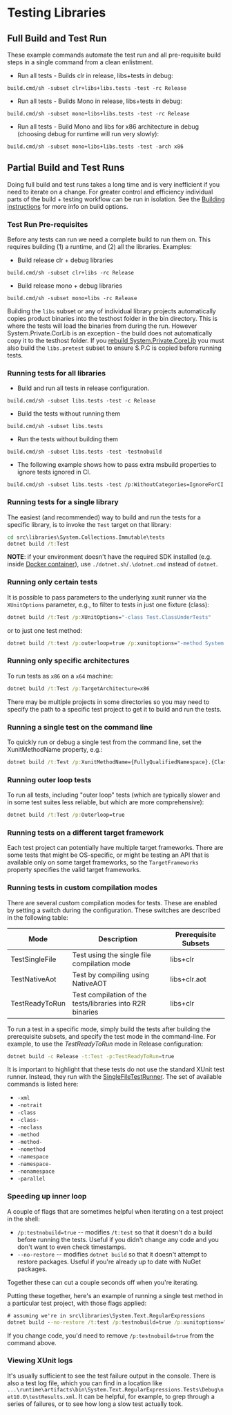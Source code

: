 # Testing Libraries

## Full Build and Test Run

These example commands automate the test run and all pre-requisite build steps in a single command from a clean enlistment.

- Run all tests - Builds clr in release, libs+tests in debug:

```
build.cmd/sh -subset clr+libs+libs.tests -test -rc Release
```

- Run all tests - Builds Mono in release, libs+tests in debug:

```
build.cmd/sh -subset mono+libs+libs.tests -test -rc Release
```

- Run all tests - Build Mono and libs for x86 architecture in debug (choosing debug for runtime will run very slowly):

```
build.cmd/sh -subset mono+libs+libs.tests -test -arch x86
```

## Partial Build and Test Runs

Doing full build and test runs takes a long time and is very inefficient if you need to iterate on a change. For greater control and efficiency individual parts of the build + testing workflow can be run in isolation. See the [Building instructions](../../building/libraries/README.md) for more info on build options.

### Test Run Pre-requisites

Before any tests can run we need a complete build to run them on. This requires building (1) a runtime, and (2) all the libraries. Examples:

- Build release clr + debug libraries

```
build.cmd/sh -subset clr+libs -rc Release
```

- Build release mono + debug libraries

```
build.cmd/sh -subset mono+libs -rc Release
```

Building the `libs` subset or any of individual library projects automatically copies product binaries into the testhost folder in the bin directory. This is where the tests will load the binaries from during the run. However System.Private.CorLib is an exception - the build does not automatically copy it to the testhost folder. If you [rebuild System.Private.CoreLib](https://github.com/dotnet/runtime/blob/main/docs/workflow/building/libraries/README.md#iterating-on-systemprivatecorelib-changes) you must also build the `libs.pretest` subset to ensure S.P.C is copied before running tests.

### Running tests for all libraries

- Build and run all tests in release configuration.

```
build.cmd/sh -subset libs.tests -test -c Release
```

- Build the tests without running them

```
build.cmd/sh -subset libs.tests
```

- Run the tests without building them

```
build.cmd/sh -subset libs.tests -test -testnobuild
```

- The following example shows how to pass extra msbuild properties to ignore tests ignored in CI.

```
build.cmd/sh -subset libs.tests -test /p:WithoutCategories=IgnoreForCI
```

### Running tests for a single library

The easiest (and recommended) way to build and run the tests for a specific library, is to invoke the `Test` target on that library:

```cmd
cd src\libraries\System.Collections.Immutable\tests
dotnet build /t:Test
```

**NOTE**: if your environment doesn't have the required SDK installed (e.g. inside [Docker container](/docs/workflow/building/coreclr/linux-instructions.md#build-using-docker)),
use `./dotnet.sh`/`.\dotnet.cmd` instead of `dotnet`.

### Running only certain tests

It is possible to pass parameters to the underlying xunit runner via the `XUnitOptions` parameter, e.g., to filter to tests in just one fixture (class):

```cmd
dotnet build /t:Test /p:XUnitOptions="-class Test.ClassUnderTests"
```

or to just one test method:

```cmd
dotnet build /t:test /p:outerloop=true /p:xunitoptions="-method System.Text.RegularExpressions.Tests.RegexMatchTests.StressTestDeepNestingOfLoops"
```

### Running only specific architectures

To run tests as `x86` on a `x64` machine:

```cmd
dotnet build /t:Test /p:TargetArchitecture=x86
```

There may be multiple projects in some directories so you may need to specify the path to a specific test project to get it to build and run the tests.

### Running a single test on the command line

To quickly run or debug a single test from the command line, set the XunitMethodName property, e.g.:

```cmd
dotnet build /t:Test /p:XunitMethodName={FullyQualifiedNamespace}.{ClassName}.{MethodName}
```

### Running outer loop tests

To run all tests, including "outer loop" tests (which are typically slower and in some test suites less reliable, but which are more comprehensive):

```cmd
dotnet build /t:Test /p:Outerloop=true
```

### Running tests on a different target framework

Each test project can potentially have multiple target frameworks. There are some tests that might be OS-specific, or might be testing an API that is available only on some target frameworks, so the `TargetFrameworks` property specifies the valid target frameworks.

### Running tests in custom compilation modes

There are several custom compilation modes for tests. These are enabled by setting a switch during the configuration. These switches are described in the following table:

| Mode           | Description                                               | Prerequisite Subsets |
| -------------- | --------------------------------------------------------- | -------------------- |
| TestSingleFile | Test using the single file compilation mode               | libs+clr             |
| TestNativeAot  | Test by compiling using NativeAOT                         | libs+clr.aot         |
| TestReadyToRun | Test compilation of the tests/libraries into R2R binaries | libs+clr             |

To run a test in a specific mode, simply build the tests after building the prerequisite subsets, and specify the test mode in the command-line. For example, to use the _TestReadyToRun_ mode in Release configuration:

```bash
dotnet build -c Release -t:Test -p:TestReadyToRun=true
```

<!-- NOTE: It might be worth it to explain what each of these flags actually does. -->
It is important to highlight that these tests do not use the standard XUnit test runner. Instead, they run with the [SingleFileTestRunner](/src/libraries/Common/tests/SingleFileTestRunner/SingleFileTestRunner.cs). The set of available commands is listed here:

- `-xml`
- `-notrait`
- `-class`
- `-class-`
- `-noclass`
- `-method`
- `-method-`
- `-nomethod`
- `-namespace`
- `-namespace-`
- `-nonamespace`
- `-parallel`

### Speeding up inner loop

A couple of flags that are sometimes helpful when iterating on a test project in the shell:

- `/p:testnobuild=true`  -- modifies `/t:test` so that it doesn't do a build before running the tests. Useful if you didn't change any code and you don't want to even check timestamps.
- `--no-restore` -- modifies `dotnet build` so that it doesn't attempt to restore packages. Useful if you're already up to date with NuGet packages.

Together these can cut a couple seconds off when you're iterating.

Putting these together, here's an example of running a single test method in a particular test project, with those flags applied:

```cmd
# assuming we're in src\libraries\System.Text.RegularExpressions
dotnet build --no-restore /t:test /p:testnobuild=true /p:xunitoptions=" -method System.Text.RegularExpressions.Tests.RegexMatchTests.Match" tests\FunctionalTests
```

If you change code, you'd need to remove `/p:testnobuild=true` from the command above.

### Viewing XUnit logs

It's usually sufficient to see the test failure output in the console. There is also a test log file, which you can find in a location like `...\runtime\artifacts\bin\System.Text.RegularExpressions.Tests\Debug\net10.0\testResults.xml`. It can be helpful, for example, to grep through a series of failures, or to see how long a slow test actually took.
